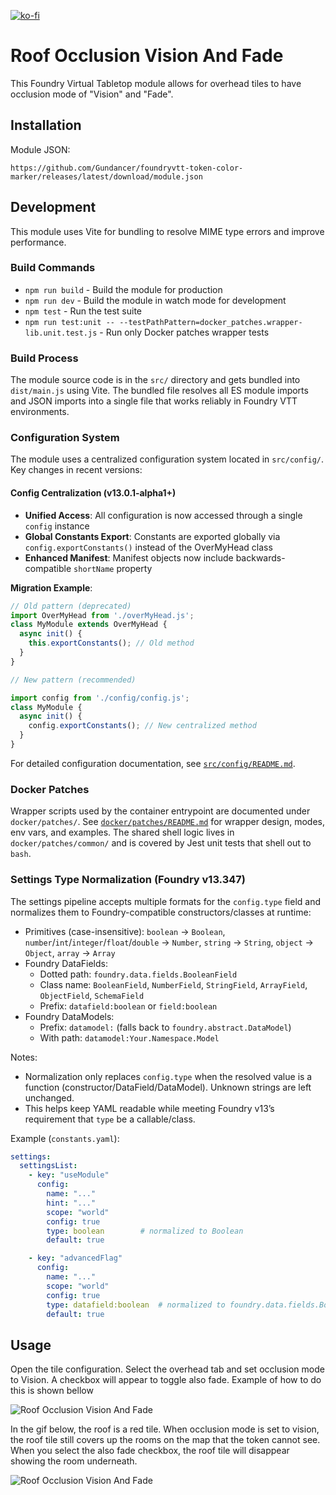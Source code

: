 [![ko-fi](https://ko-fi.com/img/githubbutton_sm.svg)](https://ko-fi.com/gundancer)

# Roof Occlusion Vision And Fade
This Foundry Virtual Tabletop module allows for overhead tiles to have occlusion mode of "Vision" and "Fade".

## Installation

Module JSON:
```
https://github.com/Gundancer/foundryvtt-token-color-marker/releases/latest/download/module.json
```

## Development

This module uses Vite for bundling to resolve MIME type errors and improve performance. 

### Build Commands

- `npm run build` - Build the module for production
- `npm run dev` - Build the module in watch mode for development
- `npm test` - Run the test suite
- `npm run test:unit -- --testPathPattern=docker_patches.wrapper-lib.unit.test.js` - Run only Docker patches wrapper tests

### Build Process

The module source code is in the `src/` directory and gets bundled into `dist/main.js` using Vite. The bundled file resolves all ES module imports and JSON imports into a single file that works reliably in Foundry VTT environments.

### Configuration System

The module uses a centralized configuration system located in `src/config/`. Key changes in recent versions:

#### Config Centralization (v13.0.1-alpha1+)

- **Unified Access**: All configuration is now accessed through a single `config` instance
- **Global Constants Export**: Constants are exported globally via `config.exportConstants()` instead of the OverMyHead class
- **Enhanced Manifest**: Manifest objects now include backwards-compatible `shortName` property

**Migration Example**:

```javascript
// Old pattern (deprecated)
import OverMyHead from './overMyHead.js';
class MyModule extends OverMyHead {
  async init() {
    this.exportConstants(); // Old method
  }
}

// New pattern (recommended)

import config from './config/config.js';
class MyModule {
  async init() {
    config.exportConstants(); // New centralized method
  }
}
```

For detailed configuration documentation, see [`src/config/README.md`](src/config/README.md).

### Docker Patches

Wrapper scripts used by the container entrypoint are documented under
`docker/patches/`. See [`docker/patches/README.md`](docker/patches/README.md)
for wrapper design, modes, env vars, and examples. The shared shell logic lives
in `docker/patches/common/` and is covered by Jest unit tests that shell out to
`bash`.

### Settings Type Normalization (Foundry v13.347)

The settings pipeline accepts multiple formats for the `config.type` field and normalizes them to Foundry-compatible constructors/classes at runtime:

- Primitives (case-insensitive): `boolean` → `Boolean`, `number`/`int`/`integer`/`float`/`double` → `Number`, `string` → `String`, `object` → `Object`, `array` → `Array`
- Foundry DataFields:
  - Dotted path: `foundry.data.fields.BooleanField`
  - Class name: `BooleanField`, `NumberField`, `StringField`, `ArrayField`, `ObjectField`, `SchemaField`
  - Prefix: `datafield:boolean` or `field:boolean`
- Foundry DataModels:
  - Prefix: `datamodel:` (falls back to `foundry.abstract.DataModel`)
  - With path: `datamodel:Your.Namespace.Model`

Notes:

- Normalization only replaces `config.type` when the resolved value is a function (constructor/DataField/DataModel). Unknown strings are left unchanged.
- This helps keep YAML readable while meeting Foundry v13’s requirement that `type` be a callable/class.

Example (`constants.yaml`):

```yaml
settings:
  settingsList:
    - key: "useModule"
      config:
        name: "..."
        hint: "..."
        scope: "world"
        config: true
        type: boolean        # normalized to Boolean
        default: true

    - key: "advancedFlag"
      config:
        name: "..."
        scope: "world"
        config: true
        type: datafield:boolean  # normalized to foundry.data.fields.BooleanField (if available)
        default: true
```


## Usage

Open the tile configuration. Select the overhead tab and set occlusion mode to Vision. A checkbox will appear to toggle also fade. Example of how to do this is shown bellow

![Roof Occlusion Vision And Fade](README-img/TileConfig.gif)

In the gif below, the roof is a red tile. When occlusion mode is set to vision, the roof tile still covers up the rooms on the map that the token cannot see. When you select the also fade checkbox, the roof tile will disappear showing the room underneath.

![Roof Occlusion Vision And Fade](README-img/VisionFade.gif)
